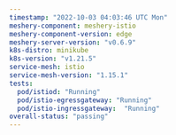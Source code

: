 ```yaml
---
timestamp: "2022-10-03 04:03:46 UTC Mon"
meshery-component: meshery-istio
meshery-component-version: edge
meshery-server-version: "v0.6.9"
k8s-distro: minikube
k8s-version: "v1.21.5"
service-mesh: istio
service-mesh-version: "1.15.1"
tests:
  pod/istiod: "Running"
  pod/istio-egressgateway: "Running"
  pod/istio-ingressgateway:  "Running"
overall-status: "passing"
---
```

